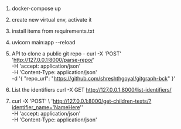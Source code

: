 1. docker-compose up

2. create new virtual env, activate it

3. install items from requirements.txt

4. uvicorn main:app --reload

5. API to clone a public git repo - curl -X 'POST' \
  'http://127.0.0.1:8000/parse-repo/' \
  -H 'accept: application/json' \
  -H 'Content-Type: application/json' \
  -d '{
  "repo_url": "https://github.com/shreshthgoyal/gitgraph-bck"
}'

5. List the identifiers curl -X GET http://127.0.0.1:8000/list-identifiers/

6. curl -X 'POST' \  'http://127.0.0.1:8000/get-children-texts/?identifier_name='NameHere'' \
  -H 'accept: application/json' \
  -H 'Content-Type: application/json'
